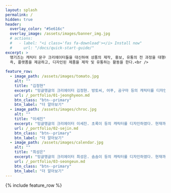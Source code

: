 ```yaml
---
layout: splash
permalink: /
hidden: true
header:
  overlay_color: "#5e616c"
  overlay_image: /assets/images/banner_img.jpg
  # actions:
  #   - label: "<i class='fas fa-download'></i> Install now"
  #     url: "/docs/quick-start-guide/"
excerpt: >
  맹기즈는 캐릭터 문구 크리에이터들을 대신하여 상품의 제작, 홍보, 유통의 전 과정을 대행해주는 사업이다.
  즉, 플랫폼을 제공하고, 디자인된 제품을 제작 및 유통하는 활동을 한다.<br />
 
feature_row:
  - image_path: /assets/images/tomato.jpg
    alt: ""
    title: "김정현"
    excerpt: "밍글맹글의 크리에이터 김정현. 방토씨, 어푸, 곰구마 등의 캐릭터를 디자인하였다. 현재까지 제작한 제품으로는 엽서, 포스트잇, 메모지, 스티커, 마스킹테이프 등이 있다."
    url: /_portfolio/01-jeonghyeon.md
    btn_class: "btn--primary"
    btn_label: "더 알아보기"
  - image_path: /assets/images/chroc.jpg
    alt: ""
    title: "이세진"
    excerpt: "밍글맹글의 크리에이터 이세진. 초록이 등의 캐릭터를 디자인하였다. 현재까지 제작한 제품으로는 포스트잇, 메모지, 스티커 등이 있다."
    url: /_portfolio/02-sejin.md
    btn_class: "btn--primary"
    btn_label: "더 알아보기"
  - image_path: /assets/images/calendar.jpg
    alt: ""
    title: "최성은"
    excerpt: "밍글맹글의 크리에이터 최성은. 솜솜이 등의 캐릭터를 디자인하였다. 현재까지 제작한 제품으로는 달력, 스티커 등이 있다."
    url: /_portfolio/03-seongeun.md
    btn_class: "btn--primary"
    btn_label: "더 알아보기"      
---
```


{% include feature_row %}
